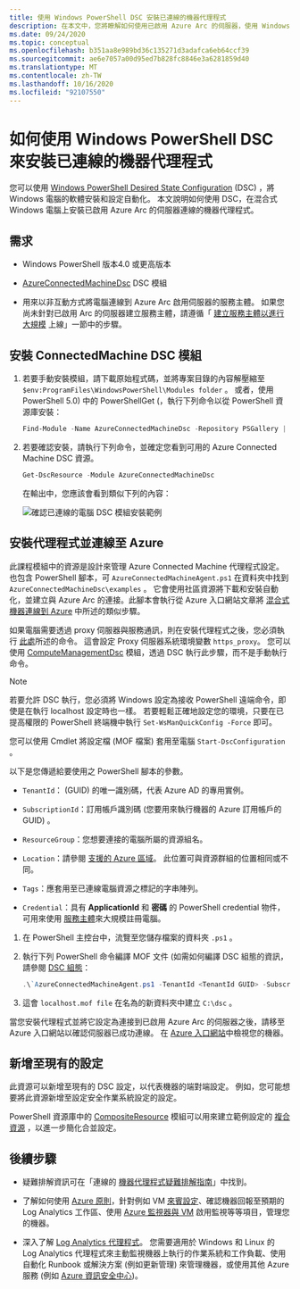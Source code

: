 ```yaml
---
title: 使用 Windows PowerShell DSC 安裝已連線的機器代理程式
description: 在本文中，您將瞭解如何使用已啟用 Azure Arc 的伺服器，使用 Windows PowerShell DSC 將機器連線到 Azure。
ms.date: 09/24/2020
ms.topic: conceptual
ms.openlocfilehash: b351aa8e989bd36c135271d3adafca6eb64ccf39
ms.sourcegitcommit: ae6e7057a00d95ed7b828fc8846e3a6281859d40
ms.translationtype: MT
ms.contentlocale: zh-TW
ms.lasthandoff: 10/16/2020
ms.locfileid: "92107550"
---
```

# <a name="how-to-install-the-connected-machine-agent-using-windows-powershell-dsc"></a>如何使用 Windows PowerShell DSC 來安裝已連線的機器代理程式

您可以使用 [Windows PowerShell Desired State Configuration](/powershell/scripting/dsc/getting-started/winGettingStarted) (DSC) ，將 Windows 電腦的軟體安裝和設定自動化。 本文說明如何使用 DSC，在混合式 Windows 電腦上安裝已啟用 Azure Arc 的伺服器連線的機器代理程式。

## <a name="requirements"></a>需求

- Windows PowerShell 版本4.0 或更高版本

- [AzureConnectedMachineDsc](https://www.powershellgallery.com/packages/AzureConnectedMachineDsc) DSC 模組

- 用來以非互動方式將電腦連線到 Azure Arc 啟用伺服器的服務主體。 如果您尚未針對已啟用 Arc 的伺服器建立服務主體，請遵循「 [建立服務主體以進行大規模](onboard-service-principal.md#create-a-service-principal-for-onboarding-at-scale) 上線」一節中的步驟。

## <a name="install-the-connectedmachine-dsc-module"></a>安裝 ConnectedMachine DSC 模組

1. 若要手動安裝模組，請下載原始程式碼，並將專案目錄的內容解壓縮至 `$env:ProgramFiles\WindowsPowerShell\Modules folder` 。 或者，使用 PowerShell 5.0) 中的 PowerShellGet (，執行下列命令以從 PowerShell 資源庫安裝：

    ```powershell
    Find-Module -Name AzureConnectedMachineDsc -Repository PSGallery | Install-Module
    ```

2. 若要確認安裝，請執行下列命令，並確定您看到可用的 Azure Connected Machine DSC 資源。

    ```powershell
    Get-DscResource -Module AzureConnectedMachineDsc
    ```

   在輸出中，您應該會看到類似下列的內容：

   ![確認已連線的電腦 DSC 模組安裝範例](./media/onboard-dsc/confirm-module-installation.png)

## <a name="install-the-agent-and-connect-to-azure"></a>安裝代理程式並連線至 Azure

此課程模組中的資源是設計來管理 Azure Connected Machine 代理程式設定。 也包含 PowerShell 腳本，可 `AzureConnectedMachineAgent.ps1` 在資料夾中找到 `AzureConnectedMachineDsc\examples` 。 它會使用社區資源將下載和安裝自動化，並建立與 Azure Arc 的連接。此腳本會執行從 Azure 入口網站文章將 [混合式機器連線到 Azure](onboard-portal.md) 中所述的類似步驟。

如果電腦需要透過 proxy 伺服器與服務通訊，則在安裝代理程式之後，您必須執行 [此處](manage-agent.md#update-or-remove-proxy-settings)所述的命令。 這會設定 Proxy 伺服器系統環境變數 `https_proxy`。 您可以使用 [ComputeManagementDsc](https://www.powershellgallery.com/packages/ComputerManagementDsc) 模組，透過 DSC 執行此步驟，而不是手動執行命令。

>[!NOTE]
>若要允許 DSC 執行，您必須將 Windows 設定為接收 PowerShell 遠端命令，即使是在執行 localhost 設定時也一樣。 若要輕鬆正確地設定您的環境，只要在已提高權限的 PowerShell 終端機中執行 `Set-WsManQuickConfig -Force` 即可。
>

您可以使用 Cmdlet 將設定檔 (MOF 檔案) 套用至電腦 `Start-DscConfiguration` 。

以下是您傳遞給要使用之 PowerShell 腳本的參數。

- `TenantId`： (GUID) 的唯一識別碼，代表 Azure AD 的專用實例。

- `SubscriptionId`：訂用帳戶識別碼 (您要用來執行機器的 Azure 訂用帳戶的 GUID) 。

- `ResourceGroup`：您想要連接的電腦所屬的資源組名。

- `Location`：請參閱 [支援的 Azure 區域](overview.md#supported-regions)。 此位置可與資源群組的位置相同或不同。

- `Tags`：應套用至已連線電腦資源之標記的字串陣列。

- `Credential`：具有 **ApplicationId** 和 **密碼** 的 PowerShell credential 物件，可用來使用 [服務主體](onboard-service-principal.md)來大規模註冊電腦。

1. 在 PowerShell 主控台中，流覽至您儲存檔案的資料夾 `.ps1` 。

2. 執行下列 PowerShell 命令編譯 MOF 文件 (如需如何編譯 DSC 組態的資訊，請參閱 [DSC 組態](/powershell/scripting/dsc/configurations/configurations)：

    ```powershell
    .\`AzureConnectedMachineAgent.ps1 -TenantId <TenantId GUID> -SubscriptionId <SubscriptionId GUID> -ResourceGroup '<ResourceGroupName>' -Location '<LocationName>' -Tags '<Tag>' -Credential <psCredential>
    ```

3. 這會 `localhost.mof file` 在名為的新資料夾中建立 `C:\dsc` 。

當您安裝代理程式並將它設定為連接到已啟用 Azure Arc 的伺服器之後，請移至 Azure 入口網站以確認伺服器已成功連線。 在 [Azure 入口網站](https://aka.ms/hybridmachineportal)中檢視您的機器。

## <a name="adding-to-existing-configurations"></a>新增至現有的設定

此資源可以新增至現有的 DSC 設定，以代表機器的端對端設定。 例如，您可能想要將此資源新增至設定安全作業系統設定的設定。

PowerShell 資源庫中的 [CompositeResource](https://www.powershellgallery.com/packages/compositeresource) 模組可以用來建立範例設定的 [複合資源](/powershell/scripting/dsc/resources/authoringResourceComposite) ，以進一步簡化合並設定。

## <a name="next-steps"></a>後續步驟

* 疑難排解資訊可在「連線的 [機器代理程式疑難排解指南](troubleshoot-agent-onboard.md)」中找到。

* 了解如何使用 [Azure 原則](../../governance/policy/overview.md)，針對例如 VM [來賓設定](../../governance/policy/concepts/guest-configuration.md)、確認機器回報至預期的 Log Analytics 工作區、使用 [Azure 監視器與 VM](../../azure-monitor/insights/vminsights-enable-policy.md) 啟用監視等等項目，管理您的機器。

* 深入了解 [Log Analytics 代理程式](../../azure-monitor/platform/log-analytics-agent.md)。 您需要適用於 Windows 和 Linux 的 Log Analytics 代理程式來主動監視機器上執行的作業系統和工作負載、使用自動化 Runbook 或解決方案 (例如更新管理) 來管理機器，或使用其他 Azure 服務 (例如 [Azure 資訊安全中心](../../security-center/security-center-introduction.md))。